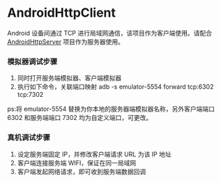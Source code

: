 # AndroidHttpClient
Android 设备间通过 TCP 进行局域网通信，该项目作为客户端使用。请配合 [AndroidHttpServer](https://github.com/hgncxzy/AndroidHttpServer) 项目作为服务器使用。
### 模拟器调试步骤
1. 同时打开服务端模拟器、客户端模拟器
2. 执行如下命令，关联端口映射  adb -s emulator-5554 forward tcp:6302 tcp:7302

ps:将 emulator-5554 替换为你本地的服务器端模拟器名称，另外客户端端口 6302 和服务端端口 7302 均为自定义端口，可更改。

### 真机调试步骤
1. 设定服务端固定 IP，并修改客户端请求 URL 为该 IP 地址
2. 客户端连接服务端 WIFI，保证在同一局域网
3. 客户端发起网络请求，即可收到服务端数据回调

